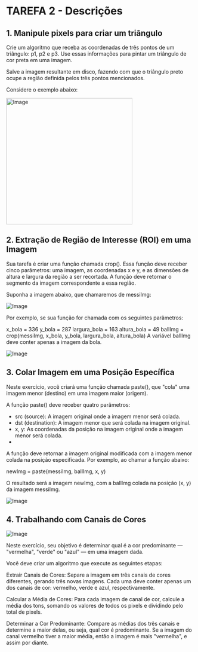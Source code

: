 # TAREFA 2 - Descrições

## 1. Manipule pixels para criar um triângulo
Crie um algoritmo que receba as coordenadas de três pontos de um triângulo: p1, p2 e p3. Use essas informações para pintar um triângulo de cor preta em uma imagem.

Salve a imagem resultante em disco, fazendo com que o triângulo preto ocupe a região definida pelos três pontos mencionados.

Considere o exemplo abaixo:

<img width="338" alt="Image" src="https://github.com/user-attachments/assets/5a5a6cc7-0c3e-4a3d-b341-664cdb55a91d" />

## 2. Extração de Região de Interesse (ROI) em uma Imagem
Sua tarefa é criar uma função chamada crop(). Essa função deve receber cinco parâmetros: uma imagem, as coordenadas x e y, e as dimensões de altura e largura da região a ser recortada. A função deve retornar o segmento da imagem correspondente a essa região.

Suponha a imagem abaixo, que chamaremos de messiImg:

![Image](https://github.com/user-attachments/assets/c51ea539-fdc9-4205-aa3c-d68bf5a2f265)

Por exemplo, se sua função for chamada com os seguintes parâmetros:

x_bola = 336
y_bola = 287
largura_bola = 163
altura_bola = 49
ballImg = crop(messiImg, x_bola, y_bola, largura_bola, altura_bola)
A variável ballImg deve conter apenas a imagem da bola.

![Image](https://github.com/user-attachments/assets/11cd9da3-77cf-469a-b097-f0232b9bac80)

## 3. Colar Imagem em uma Posição Específica
Neste exercício, você criará uma função chamada paste(), que "cola" uma imagem menor (destino) em uma imagem maior (origem).

A função paste() deve receber quatro parâmetros:

- src (source): A imagem original onde a imagem menor será colada.
- dst (destination): A imagem menor que será colada na imagem original.
- x, y: As coordenadas da posição na imagem original onde a imagem menor será colada.
- 
A função deve retornar a imagem original modificada com a imagem menor colada na posição especificada.
Por exemplo, ao chamar a função abaixo:

newImg = paste(messiImg, ballImg, x, y)

O resultado será a imagem newImg, com a ballImg colada na posição (x, y) da imagem messiImg.

![Image](https://github.com/user-attachments/assets/0ce38f62-c506-4908-bb6f-d5b714a93011)

## 4. Trabalhando com Canais de Cores

![Image](https://github.com/user-attachments/assets/12423af5-8d3a-434d-abd6-0c4be3dda5c8)

Neste exercício, seu objetivo é determinar qual é a cor predominante — "vermelha", "verde" ou "azul" — em uma imagem dada.

Você deve criar um algoritmo que execute as seguintes etapas:

Extrair Canais de Cores: Separe a imagem em três canais de cores diferentes, gerando três novas imagens. Cada uma deve conter apenas um dos canais de cor: vermelho, verde e azul, respectivamente.

Calcular a Média de Cores: Para cada imagem de canal de cor, calcule a média dos tons, somando os valores de todos os pixels e dividindo pelo total de pixels.

Determinar a Cor Predominante: Compare as médias dos três canais e determine a maior delas, ou seja, qual cor é predominante. Se a imagem do canal vermelho tiver a maior média, então a imagem é mais "vermelha", e assim por diante.
